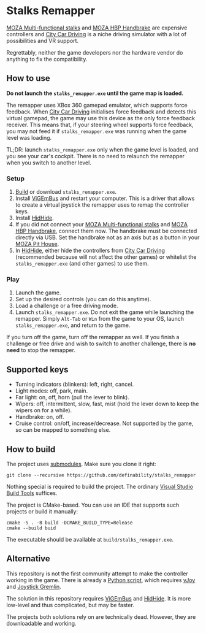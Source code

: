 # Stalks Remapper

[MOZA Multi-functional stalks][moza-stalks] and [MOZA HBP Handbrake][moza-hbp]
are expensive controllers
and [City Car Driving][city-car-driving] is a niche driving simulator
with a lot of possibilities and VR support.

Regrettably, neither the game developers nor the hardware vendor
do anything to fix the compatibility.

## How to use

**Do not launch the `stalks_remapper.exe` until the game map is loaded.**

The remapper uses XBox 360 gamepad emulator, which supports force feedback.
When [City Car Driving][city-car-driving] initialises force feedback
and detects this virtual gamepad,
the game may use this device as the only force feedback receiver.
This means that, if your steering wheel supports force feedback,
you may not feed it if `stalks_remapper.exe` was running
when the game level was loading.

TL;DR: launch `stalks_remapper.exe` only when the game level is loaded,
and you see your car's cockpit.
There is no need to relaunch the remapper when you switch to another level.

### Setup

1. [Build](#how-to-build) or download `stalks_remapper.exe`.
2. Install [ViGEmBus] and restart your computer.
   This is a driver that allows to create a virtual joystick
   the remapper uses to remap the controller keys.
3. Install [HidHide].
4. If you did not connect your
   [MOZA Multi-functional stalks][moza-stalks]
   and [MOZA HBP Handbrake][moza-hbp], connect them now.
   The handbrake must be connected directly via USB.
   Set the handbrake not as an axis but as a button
   in your [MOZA Pit House][moza-pit-house].
5. In [HidHide], either hide the controllers
   from [City Car Driving][city-car-driving]
   (recommended because will not affect the other games)
   or whitelist the `stalks_remapper.exe` (and other games) to use them.

### Play

1. Launch the game.
2. Set up the desired controls (you can do this anytime).
3. Load a challenge or a free driving mode.
4. Launch `stalks_remapper.exe`.
   Do not exit the game while launching the remapper.
   Simply `Alt-Tab` or `Win` from the game to your OS,
   launch `stalks_remapper.exe`, and return to the game.

If you turn off the game, turn off the remapper as well.
If you finish a challenge or free drive and wish to switch to another challenge,
there is **no need** to stop the remapper.

## Supported keys

- Turning indicators (blinkers): left, right, cancel.
- Light modes: off, park, main.
- Far light: on, off, horn (pull the lever to blink).
- Wipers: off, intermittent, slow, fast, mist
  (hold the lever down to keep the wipers on for a while).
- Handbrake: on, off.
- Cruise control: on/off, increase/decrease.
  Not supported by the game, so can be mapped to something else.

## How to build

The project uses [submodules][git-submodule].
Make sure you clone it right:
```shell
git clone --recursive https://github.com/definability/stalks_remapper
```

Nothing special is required to build the project.
The ordinary [Visual Studio Build Tools][vs-build-tools] suffices.

The project is CMake-based.
You can use an IDE that supports such projects or build it manually:
```shell
cmake -S . -B build -DCMAKE_BUILD_TYPE=Release
cmake --build buid
```

The executable should be available at `build/stalks_remapper.exe`.

## Alternative

This repository is not the first community attempt
to make the controller working in the game.
There is already a [Python script][python-remapper],
which requires [vJoy] and [Joystick Gremlin][joystick-gremlin].

The solution in this repository requires [ViGEmBus] and [HidHide].
It is more low-level and thus complicated, but may be faster.

The projects both solutions rely on are technically dead.
However, they are downloadable and working.

[city-car-driving]: https://store.steampowered.com/app/493490/City_Car_Driving/
[CMake]: https://cmake.org/download/
[git-submodule]: https://git-scm.com/book/en/v2/Git-Tools-Submodules
[HidHide]: https://github.com/nefarius/HidHide
[joystick-gremlin]: https://whitemagic.github.io/JoystickGremlin/
[moza-stalks]: https://uk.mozaracing.com/products/multi-function-stalks
[moza-hbp]: https://mozaracing.com/products/hbp-handbrake
[moza-pit-house]: https://mozaracing.com/pages/pit-house
[python-remapper]: https://steamcommunity.com/app/493490/discussions/0/599650845622041126/
[ViGEmBus]: https://github.com/nefarius/ViGEmBus
[vJoy]: https://sourceforge.net/projects/vjoystick/
[vs-build-tools]: https://visualstudio.microsoft.com/visual-cpp-build-tools/
